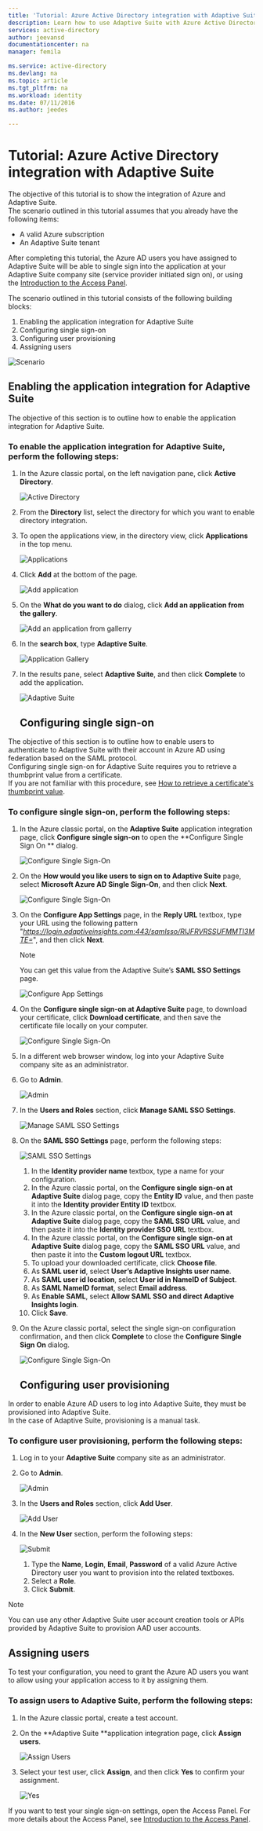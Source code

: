 ```yaml
---
title: 'Tutorial: Azure Active Directory integration with Adaptive Suite | Microsoft Azure'
description: Learn how to use Adaptive Suite with Azure Active Directory to enable single sign-on, automated provisioning, and more!
services: active-directory
author: jeevansd
documentationcenter: na
manager: femila

ms.service: active-directory
ms.devlang: na
ms.topic: article
ms.tgt_pltfrm: na
ms.workload: identity
ms.date: 07/11/2016
ms.author: jeedes

---
```

# Tutorial: Azure Active Directory integration with Adaptive Suite
The objective of this tutorial is to show the integration of Azure and Adaptive Suite.  
The scenario outlined in this tutorial assumes that you already have the following items:

* A valid Azure subscription
* An Adaptive Suite tenant

After completing this tutorial, the Azure AD users you have assigned to Adaptive Suite will be able to single sign into the application at your Adaptive Suite company site (service provider initiated sign on), or using the [Introduction to the Access Panel](active-directory-saas-access-panel-introduction.md).

The scenario outlined in this tutorial consists of the following building blocks:

1. Enabling the application integration for Adaptive Suite
2. Configuring single sign-on
3. Configuring user provisioning
4. Assigning users

![Scenario](./media/active-directory-saas-adaptive-suite-tutorial/IC805637.png "Scenario")

## Enabling the application integration for Adaptive Suite
The objective of this section is to outline how to enable the application integration for Adaptive Suite.

### To enable the application integration for Adaptive Suite, perform the following steps:
1. In the Azure classic portal, on the left navigation pane, click **Active Directory**.
   
   ![Active Directory](./media/active-directory-saas-adaptive-suite-tutorial/IC700993.png "Active Directory")
2. From the **Directory** list, select the directory for which you want to enable directory integration.
3. To open the applications view, in the directory view, click **Applications** in the top menu.
   
   ![Applications](./media/active-directory-saas-adaptive-suite-tutorial/IC700994.png "Applications")
4. Click **Add** at the bottom of the page.
   
   ![Add application](./media/active-directory-saas-adaptive-suite-tutorial/IC749321.png "Add application")
5. On the **What do you want to do** dialog, click **Add an application from the gallery**.
   
   ![Add an application from gallerry](./media/active-directory-saas-adaptive-suite-tutorial/IC749322.png "Add an application from gallerry")
6. In the **search box**, type **Adaptive Suite**.
   
   ![Application Gallery](./media/active-directory-saas-adaptive-suite-tutorial/IC805638.png "Application Gallery")
7. In the results pane, select **Adaptive Suite**, and then click **Complete** to add the application.
   
   ![Adaptive Suite](./media/active-directory-saas-adaptive-suite-tutorial/IC805639.png "Adaptive Suite")
   
   ## Configuring single sign-on

The objective of this section is to outline how to enable users to authenticate to Adaptive Suite with their account in Azure AD using federation based on the SAML protocol.  
Configuring single sign-on for Adaptive Suite requires you to retrieve a thumbprint value from a certificate.  
If you are not familiar with this procedure, see [How to retrieve a certificate's thumbprint value](http://youtu.be/YKQF266SAxI).

### To configure single sign-on, perform the following steps:
1. In the Azure classic portal, on the **Adaptive Suite** application integration page, click **Configure single sign-on** to open the **Configure Single Sign On ** dialog.
   
   ![Configure Single Sign-On](./media/active-directory-saas-adaptive-suite-tutorial/IC805640.png "Configure Single Sign-On")
2. On the **How would you like users to sign on to Adaptive Suite** page, select **Microsoft Azure AD Single Sign-On**, and then click **Next**.
   
   ![Configure Single Sign-On](./media/active-directory-saas-adaptive-suite-tutorial/IC805641.png "Configure Single Sign-On")
3. On the **Configure App Settings** page, in the **Reply URL** textbox, type your URL using the following pattern "*https://login.adaptiveinsights.com:443/samlsso/RlJFRVRSSUFMMTI3MTE=*", and then click **Next**.
   
   > [!NOTE]
   > You can get this value from the Adaptive Suite’s **SAML SSO Settings** page.
   > 
   > 
   
   ![Configure App Settings](./media/active-directory-saas-adaptive-suite-tutorial/IC805642.png "Configure App Settings")
4. On the **Configure single sign-on at Adaptive Suite** page, to download your certificate, click **Download certificate**, and then save the certificate file locally on your computer.
   
   ![Configure Single Sign-On](./media/active-directory-saas-adaptive-suite-tutorial/IC805643.png "Configure Single Sign-On")
5. In a different web browser window, log into your Adaptive Suite company site as an administrator.
6. Go to **Admin**.
   
   ![Admin](./media/active-directory-saas-adaptive-suite-tutorial/IC805644.png "Admin")
7. In the **Users and Roles** section, click **Manage SAML SSO Settings**.
   
   ![Manage SAML SSO Settings](./media/active-directory-saas-adaptive-suite-tutorial/IC805645.png "Manage SAML SSO Settings")
8. On the **SAML SSO Settings** page, perform the following steps:
   
   ![SAML SSO Settings](./media/active-directory-saas-adaptive-suite-tutorial/IC805646.png "SAML SSO Settings")
   
   1. In the **Identity provider name** textbox, type a name for your configuration.
   2. In the Azure classic portal, on the **Configure single sign-on at Adaptive Suite** dialog page, copy the **Entity ID** value, and then paste it into the **Identity provider Entity ID** textbox.
   3. In the Azure classic portal, on the **Configure single sign-on at Adaptive Suite** dialog page, copy the **SAML SSO URL** value, and then paste it into the **Identity provider SSO URL** textbox.
   4. In the Azure classic portal, on the **Configure single sign-on at Adaptive Suite** dialog page, copy the **SAML SSO URL** value, and then paste it into the **Custom logout URL** textbox.
   5. To upload your downloaded certificate, click **Choose file**.
   6. As **SAML user id**, select **User’s Adaptive Insights user name**.
   7. As **SAML user id location**, select **User id in NameID of Subject**.
   8. As **SAML NameID format**, select **Email address**.
   9. As **Enable SAML**, select **Allow SAML SSO and direct Adaptive Insights login**.
   10. Click **Save**.
9. On the Azure classic portal, select the single sign-on configuration confirmation, and then click **Complete** to close the **Configure Single Sign On** dialog.
   
   ![Configure Single Sign-On](./media/active-directory-saas-adaptive-suite-tutorial/IC805647.png "Configure Single Sign-On")
   
   ## Configuring user provisioning

In order to enable Azure AD users to log into Adaptive Suite, they must be provisioned into Adaptive Suite.  
In the case of Adaptive Suite, provisioning is a manual task.

### To configure user provisioning, perform the following steps:
1. Log in to your **Adaptive Suite** company site as an administrator.
2. Go to **Admin**.
   
   ![Admin](./media/active-directory-saas-adaptive-suite-tutorial/IC805644.png "Admin")
3. In the **Users and Roles** section, click **Add User**.
   
   ![Add User](./media/active-directory-saas-adaptive-suite-tutorial/IC805648.png "Add User")
4. In the **New User** section, perform the following steps:
   
   ![Submit](./media/active-directory-saas-adaptive-suite-tutorial/IC805649.png "Submit")
   
   1. Type the **Name**, **Login**, **Email**, **Password** of a valid Azure Active Directory user you want to provision into the related textboxes.
   2. Select a **Role**.
   3. Click **Submit**.

> [!NOTE]
> You can use any other Adaptive Suite user account creation tools or APIs provided by Adaptive Suite to provision AAD user accounts.
> 
> 

## Assigning users
To test your configuration, you need to grant the Azure AD users you want to allow using your application access to it by assigning them.

### To assign users to Adaptive Suite, perform the following steps:
1. In the Azure classic portal, create a test account.
2. On the **Adaptive Suite **application integration page, click **Assign users**.
   
   ![Assign Users](./media/active-directory-saas-adaptive-suite-tutorial/IC805650.png "Assign Users")
3. Select your test user, click **Assign**, and then click **Yes** to confirm your assignment.
   
   ![Yes](./media/active-directory-saas-adaptive-suite-tutorial/IC767830.png "Yes")

If you want to test your single sign-on settings, open the Access Panel. For more details about the Access Panel, see [Introduction to the Access Panel](active-directory-saas-access-panel-introduction.md).

